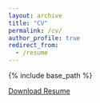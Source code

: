 ```yaml
---
layout: archive
title: "CV"
permalink: /cv/
author_profile: true
redirect_from:
  - /resume
---
```


{% include base_path %}

[Download Resume](/resume-fyp/)

